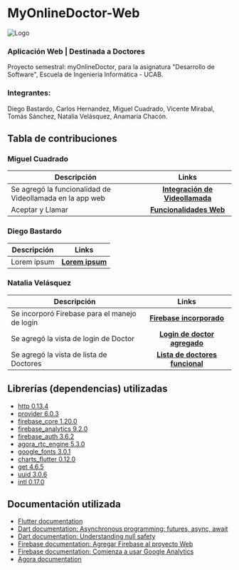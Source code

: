 # MyOnlineDoctor-Web

![Logo](https://i.ibb.co/HBwvY6M/logo-repos.png)

### Aplicación Web | Destinada a Doctores
Proyecto semestral: myOnlineDoctor, para la asignatura "Desarrollo de Software", Escuela de Ingeniería Informática - UCAB.
### Integrantes:
Diego Bastardo, Carlos Hernandez, Miguel Cuadrado, Vicente Mirabal, Tomás Sánchez, Natalia Velásquez, Anamaría Chacón.

## Tabla de contribuciones

### Miguel Cuadrado
| Descripción  |Links|
| ------------- |:-------------:|
| Se agregó la funcionalidad de Videollamada en la app web|[**Integración de Videollamada**](https://github.com/The-Geeks-Desarrollo-de-Software-UCAB/MyOnlineDoctor-Web/commit/51531e1757d82ebfd2d2d964c2bc1c498b6bfb25)|
| Aceptar y Llamar|[**Funcionalidades Web**](https://github.com/The-Geeks-Desarrollo-de-Software-UCAB/MyOnlineDoctor-Web/commit/b3e2ef6f0c2c2b422d65a8a95573ce368a096e50)|

### Diego Bastardo
| Descripción  |Links|
| ------------- |:-------------:|
| Lorem ipsum |[**Lorem ipsum**]()|

### Natalia Velásquez 

| Descripción  |Links|
| ------------- |:-------------:|
| Se incorporó Firebase para el manejo de login |[**Firebase incorporado**](https://github.com/The-Geeks-Desarrollo-de-Software-UCAB/MyOnlineDoctor-Web/commit/f6dc9cab072137adb4e5c95dba9bc823b3c5a4e9)|
| Se agregó la vista de login de Doctor |[**Login de doctor agregado**](https://github.com/The-Geeks-Desarrollo-de-Software-UCAB/MyOnlineDoctor-Web/commit/0190aa1b9c793a2ea073fcd18cfd62318dd48125)|
| Se agregó la vista de lista de Doctores |[**Lista de doctores funcional**](https://github.com/The-Geeks-Desarrollo-de-Software-UCAB/MyOnlineDoctor-Web/commit/ed2260ad75e81ad4084d05a51a13f1cdd5065606)|

## Librerías (dependencias) utilizadas

- [http 0.13.4](https://pub.dev/packages/http)
- [provider 6.0.3](https://pub.dev/packages/provider)
- [firebase_core 1.20.0](https://pub.dev/packages/firebase_core)
- [firebase_analytics 9.2.0](https://pub.dev/packages/firebase_analytics)
- [firebase_auth 3.6.2](https://pub.dev/packages/firebase_auth)
- [agora_rtc_engine 5.3.0](https://pub.dev/packages/agora_rtc_engine)
- [google_fonts 3.0.1](https://pub.dev/packages/google_fonts)
- [charts_flutter 0.12.0](https://pub.dev/packages/charts_flutter)
- [get 4.6.5](https://pub.dev/packages/get)
- [uuid 3.0.6](https://pub.dev/packages/uuid)
- [intl 0.17.0](https://pub.dev/packages/intl)

## Documentación utilizada

- [Flutter documentation](https://docs.flutter.dev/)
- [Dart documentation: Asynchronous programming: futures, async, await](https://dart.dev/codelabs/async-await)
- [Dart documentation: Understanding null safety](https://dart.dev/null-safety/understanding-null-safety)
- [Firebase documentation: Agregar Firebase al proyecto Web](https://firebase.google.com/docs/web/setup)
- [Firebase documentation: Comienza a usar Google Analytics](https://firebase.google.com/docs/analytics/get-started?platform=web)
- [Agora documentation](https://docs.agora.io/en)
